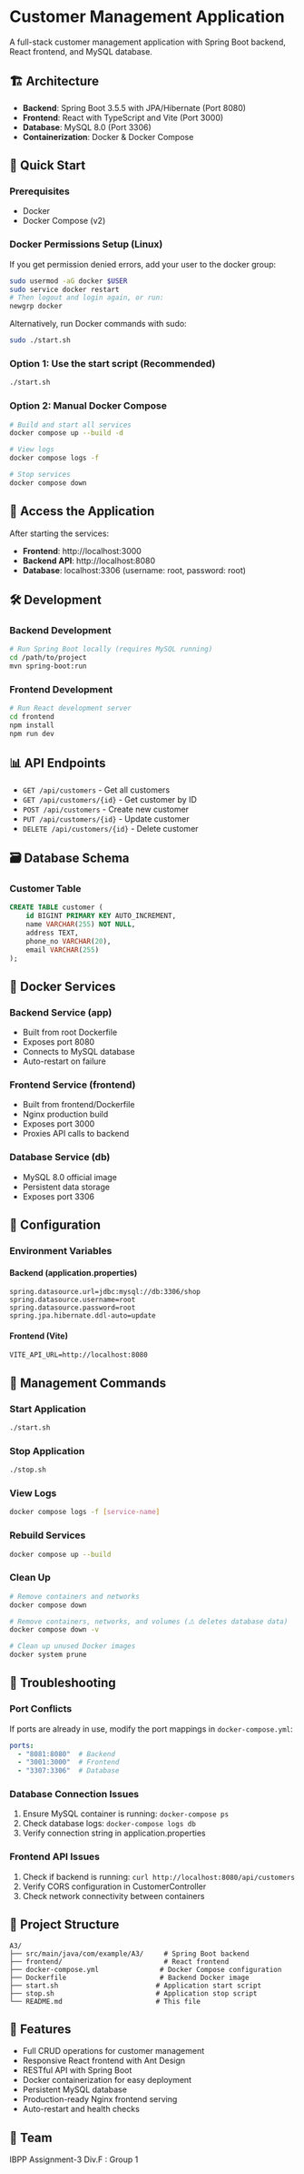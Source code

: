 # Customer Management Application

A full-stack customer management application with Spring Boot backend, React frontend, and MySQL database.

## 🏗️ Architecture

- **Backend**: Spring Boot 3.5.5 with JPA/Hibernate (Port 8080)
- **Frontend**: React with TypeScript and Vite (Port 3000)
- **Database**: MySQL 8.0 (Port 3306)
- **Containerization**: Docker & Docker Compose

## 🚀 Quick Start

### Prerequisites
- Docker
- Docker Compose (v2)

### Docker Permissions Setup (Linux)
If you get permission denied errors, add your user to the docker group:
```bash
sudo usermod -aG docker $USER
sudo service docker restart
# Then logout and login again, or run:
newgrp docker
```

Alternatively, run Docker commands with sudo:
```bash
sudo ./start.sh
```

### Option 1: Use the start script (Recommended)
```bash
./start.sh
```

### Option 2: Manual Docker Compose
```bash
# Build and start all services
docker compose up --build -d

# View logs
docker compose logs -f

# Stop services
docker compose down
```

## 📱 Access the Application

After starting the services:
- **Frontend**: http://localhost:3000
- **Backend API**: http://localhost:8080
- **Database**: localhost:3306 (username: root, password: root)

## 🛠️ Development

### Backend Development
```bash
# Run Spring Boot locally (requires MySQL running)
cd /path/to/project
mvn spring-boot:run
```

### Frontend Development
```bash
# Run React development server
cd frontend
npm install
npm run dev
```

## 📊 API Endpoints

- `GET /api/customers` - Get all customers
- `GET /api/customers/{id}` - Get customer by ID
- `POST /api/customers` - Create new customer
- `PUT /api/customers/{id}` - Update customer
- `DELETE /api/customers/{id}` - Delete customer

## 🗃️ Database Schema

### Customer Table
```sql
CREATE TABLE customer (
    id BIGINT PRIMARY KEY AUTO_INCREMENT,
    name VARCHAR(255) NOT NULL,
    address TEXT,
    phone_no VARCHAR(20),
    email VARCHAR(255)
);
```

## 🐳 Docker Services

### Backend Service (app)
- Built from root Dockerfile
- Exposes port 8080
- Connects to MySQL database
- Auto-restart on failure

### Frontend Service (frontend)
- Built from frontend/Dockerfile
- Nginx production build
- Exposes port 3000
- Proxies API calls to backend

### Database Service (db)
- MySQL 8.0 official image
- Persistent data storage
- Exposes port 3306

## 🔧 Configuration

### Environment Variables

#### Backend (application.properties)
```properties
spring.datasource.url=jdbc:mysql://db:3306/shop
spring.datasource.username=root
spring.datasource.password=root
spring.jpa.hibernate.ddl-auto=update
```

#### Frontend (Vite)
```env
VITE_API_URL=http://localhost:8080
```

## 📝 Management Commands

### Start Application
```bash
./start.sh
```

### Stop Application
```bash
./stop.sh
```

### View Logs
```bash
docker compose logs -f [service-name]
```

### Rebuild Services
```bash
docker compose up --build
```

### Clean Up
```bash
# Remove containers and networks
docker compose down

# Remove containers, networks, and volumes (⚠️ deletes database data)
docker compose down -v

# Clean up unused Docker images
docker system prune
```

## 🐛 Troubleshooting

### Port Conflicts
If ports are already in use, modify the port mappings in `docker-compose.yml`:
```yaml
ports:
  - "8081:8080"  # Backend
  - "3001:3000"  # Frontend
  - "3307:3306"  # Database
```

### Database Connection Issues
1. Ensure MySQL container is running: `docker-compose ps`
2. Check database logs: `docker-compose logs db`
3. Verify connection string in application.properties

### Frontend API Issues
1. Check if backend is running: `curl http://localhost:8080/api/customers`
2. Verify CORS configuration in CustomerController
3. Check network connectivity between containers

## 📁 Project Structure

```
A3/
├── src/main/java/com/example/A3/     # Spring Boot backend
├── frontend/                         # React frontend
├── docker-compose.yml               # Docker Compose configuration
├── Dockerfile                       # Backend Docker image
├── start.sh                        # Application start script
├── stop.sh                         # Application stop script
└── README.md                       # This file
```

## 🎯 Features

- Full CRUD operations for customer management
- Responsive React frontend with Ant Design
- RESTful API with Spring Boot
- Docker containerization for easy deployment
- Persistent MySQL database
- Production-ready Nginx frontend serving
- Auto-restart and health checks

## 👥 Team

IBPP Assignment-3 Div.F : Group 1
